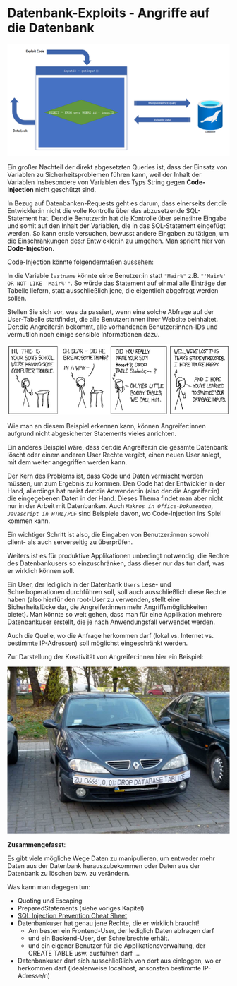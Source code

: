 # Datenbank-Exploits - Angriffe auf die Datenbank

![Datenbank-Exploit-Darstellung](../img/Database-Exploit.png)

Ein großer Nachteil der direkt abgesetzten Queries ist, dass der Einsatz von Variablen zu Sicherheitsproblemen führen kann, weil der Inhalt der Variablen insbesondere von Variablen des Typs String gegen **Code-Injection** nicht geschützt sind. 

In Bezug auf Datenbanken-Requests geht es darum, dass einerseits der:die Entwickler:in nicht die volle Kontrolle über das abzusetzende SQL-Statement hat. Der:die Benutzer:in hat die Kontrolle über seine:ihre Eingabe und somit auf den Inhalt der Variablen, die in das SQL-Statement eingefügt werden. So kann er:sie versuchen, bewusst andere Eingaben zu tätigen, um die Einschränkungen des:r Entwickler:in zu umgehen. Man spricht hier von **Code-Injection**.

Code-Injection könnte folgendermaßen aussehen: 

In die Variable *`lastname`* könnte ein:e Benutzer:in statt `"Mair%"` z.B. `"'Mair%' OR NOT LIKE 'Mair%'"`. So würde das Statement auf einmal alle Einträge der Tabelle liefern, statt ausschließlich jene, die eigentlich abgefragt werden sollen. 

Stellen Sie sich vor, was da passiert, wenn eine solche Abfrage auf der User-Tabelle stattfindet, die alle Benutzer:innen ihrer Website beinhaltet. Der:die Angreifer:in bekommt, alle vorhandenen Benutzer:innen-IDs und vermutlich noch einige sensible Informationen dazu.

![mögliche Auswirkungen von Code-Injection](../img/Code-Injection-Talk.png)

Wie man an diesem Beispiel erkennen kann, können Angreifer:innen aufgrund nicht abgesicherter Statements vieles anrichten. 

Ein anderes Beispiel wäre, dass der:die Angreifer:in die gesamte Datenbank löscht oder einem anderen User Rechte vergibt, einen neuen User anlegt, mit dem weiter angegriffen werden kann.

Der Kern des Problems ist, dass Code und Daten vermischt werden müssen, um zum Ergebnis zu kommen. Den Code hat der Entwickler in der Hand, allerdings hat meist der:die Anwender:in (also der:die Angreifer:in) die eingegebenen Daten in der Hand. Dieses Thema findet man aber nicht nur in der Arbeit mit Datenbanken. Auch *`Makros in Office-Dokumenten`*, *`Javascript in HTML/PDF`* sind Beispiele davon, wo Code-Injection ins Spiel kommen kann.

Ein wichtiger Schritt ist also, die Eingaben von Benutzer:innen sowohl client- als auch serverseitig zu überprüfen.

Weiters ist es für produktive Applikationen unbedingt notwendig, die Rechte des Datenbankusers so einzuschränken, dass dieser nur das tun darf, was er wirklich können soll. 

Ein User, der lediglich in der Datenbank `Users` Lese- und Schreiboperationen durchführen soll, soll auch ausschließlich diese Rechte haben (also hierfür den root-User zu verwenden, stellt eine Sicherheitslücke dar, die Angreifer:innen mehr Angriffsmöglichkeiten bietet). Man könnte so weit gehen, dass man für eine Applikation mehrere Datenbankuser erstellt, die je nach Anwendungsfall verwendet werden.

Auch die Quelle, wo die Anfrage herkommen darf (lokal vs. Internet vs. bestimmte IP-Adressen) soll möglichst eingeschränkt werden.

Zur Darstellung der Kreativität von Angreifer:innen hier ein Beispiel:

![Car Based SQL Injection](../img/Auto-Code-Injection.png)

**Zusammengefasst**:

Es gibt viele mögliche Wege Daten zu manipulieren, um entweder mehr Daten aus der Datenbank herauszubekommen oder Daten aus der Datenbank zu löschen bzw. zu verändern. 

Was kann man dagegen tun:
- Quoting und Escaping
- PreparedStatements (siehe voriges Kapitel)
- [SQL Injection Prevention Cheat Sheet](https://cheatsheetseries.owasp.org/cheatsheets/SQL_Injection_Prevention_Cheat_Sheet.html)
- Datenbankuser hat genau jene Rechte, die er wirklich braucht!
    - Am besten ein Frontend-User, der lediglich Daten abfragen darf
    - und ein Backend-User, der Schreibrechte erhält.
    - und ein eigener Benutzer für die Applikationsverwaltung, der CREATE TABLE usw. ausführen darf ...
- Datenbankuser darf sich ausschließlich von dort aus einloggen, wo er herkommen darf (idealerweise localhost, ansonsten bestimmte IP-Adresse/n)